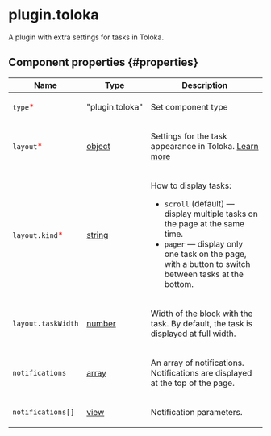 # plugin.toloka

A plugin with extra settings for tasks in Toloka.

## Component properties {#properties}

| Name                                            | Type                                                                             | Description                                                                                                                                                                                                                       |
| ----------------------------------------------- | -------------------------------------------------------------------------------- | --------------------------------------------------------------------------------------------------------------------------------------------------------------------------------------------------------------------------------- |
| `type`<span style="color: red">\*</span>        | "plugin.toloka"                                                                  | <p>Set component type</p>                                                                                                                                                                                                         |
| `layout`<span style="color: red">\*</span>      | <a class="xref popup-link" href="../concepts/types.dita#types/object">object</a> | <p>Settings for the task appearance in Toloka. <a href="../operations/set-plugin-toloka.dita">Learn more</a></p>                                                                                                                  |
| `layout.kind`<span style="color: red">\*</span> | <a class="xref popup-link" href="../concepts/types.dita#types/string">string</a> | <p>How to display tasks:</p><ul><li>`scroll` (default) — display multiple tasks on the page at the same time.</li><li>`pager` — display only one task on the page, with a button to switch between tasks at the bottom.</li></ul> |
| `layout.taskWidth`                              | <a class="xref popup-link" href="../concepts/types.dita#types/number">number</a> | <p>Width of the block with the task. By default, the task is displayed at full width.</p>                                                                                                                                         |
| `notifications`                                 | <a class="xref popup-link" href="../concepts/types.dita#types/array">array</a>   | <p>An array of notifications. Notifications are displayed at the top of the page.</p>                                                                                                                                             |
| `notifications[]`                               | <a class="xref popup-link" href="../concepts/types.dita#types/view">view</a>     | <p>Notification parameters.</p>                                                                                                                                                                                                   |
